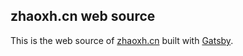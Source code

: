 ## zhaoxh.cn web source

This is the web source of [zhaoxh.cn](https://zhaoxh.cn/)
built with [Gatsby](https://www.gatsbyjs.org/).
